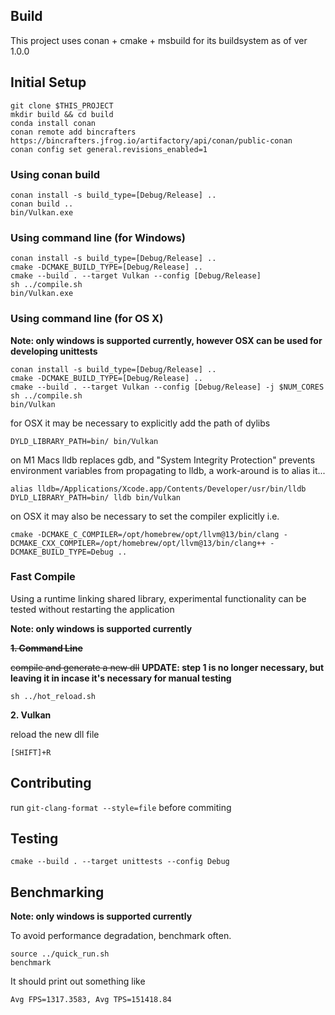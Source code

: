 ## Build
This project uses conan + cmake + msbuild for its buildsystem as of ver 1.0.0

## Initial Setup
```
git clone $THIS_PROJECT
mkdir build && cd build
conda install conan
conan remote add bincrafters https://bincrafters.jfrog.io/artifactory/api/conan/public-conan
conan config set general.revisions_enabled=1
```

### Using conan build
```
conan install -s build_type=[Debug/Release] ..
conan build ..
bin/Vulkan.exe
```

### Using command line (for Windows)
```
conan install -s build_type=[Debug/Release] ..
cmake -DCMAKE_BUILD_TYPE=[Debug/Release] ..
cmake --build . --target Vulkan --config [Debug/Release]
sh ../compile.sh
bin/Vulkan.exe
```

### Using command line (for OS X)

**Note: only windows is supported currently, however OSX can be used for developing unittests**

```
conan install -s build_type=[Debug/Release] ..
cmake -DCMAKE_BUILD_TYPE=[Debug/Release] ..
cmake --build . --target Vulkan --config [Debug/Release] -j $NUM_CORES
sh ../compile.sh
bin/Vulkan
```

for OSX it may be necessary to explicitly add the path of dylibs
```
DYLD_LIBRARY_PATH=bin/ bin/Vulkan
```

on M1 Macs lldb replaces gdb, and "System Integrity Protection" prevents environment variables
from propagating to lldb, a work-around is to alias it...
```
alias lldb=/Applications/Xcode.app/Contents/Developer/usr/bin/lldb
DYLD_LIBRARY_PATH=bin/ lldb bin/Vulkan
```

on OSX it may also be necessary to set the compiler explicitly i.e.
```
cmake -DCMAKE_C_COMPILER=/opt/homebrew/opt/llvm@13/bin/clang -DCMAKE_CXX_COMPILER=/opt/homebrew/opt/llvm@13/bin/clang++ -DCMAKE_BUILD_TYPE=Debug ..
```

### Fast Compile
Using a runtime linking shared library, experimental functionality can be tested without restarting the application

**Note: only windows is supported currently**

~~**1. Command Line**~~

~~compile and generate a new dll~~ **UPDATE: step 1 is no longer necessary, but leaving it in incase it's necessary for manual testing**
```
sh ../hot_reload.sh
```

**2. Vulkan**

reload the new dll file
```
[SHIFT]+R
```

## Contributing
run `git-clang-format --style=file` before commiting

## Testing
```
cmake --build . --target unittests --config Debug
```

## Benchmarking

**Note: only windows is supported currently**

To avoid performance degradation, benchmark often.
```
source ../quick_run.sh
benchmark
```
It should print out something like
```
Avg FPS=1317.3583, Avg TPS=151418.84
```